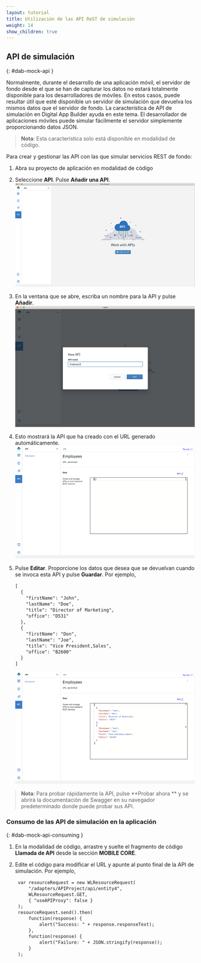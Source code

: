 ```yaml
---
layout: tutorial
title: Utilización de las API ReST de simulación 
weight: 14
show_children: true
---
```

<!-- NLS_CHARSET=UTF-8 -->

## API de simulación 
{: #dab-mock-api }

Normalmente, durante el desarrollo de una aplicación móvil, el servidor de fondo desde el que se han de capturar los datos no estará totalmente disponible para los desarrolladores de móviles. En estos casos, puede resultar útil que esté disponible un servidor de simulación que devuelva los mismos datos que el servidor de fondo. La característica de API de simulación en Digital App Builder ayuda en este tema. El desarrollador de aplicaciones móviles puede simular fácilmente el servidor simplemente proporcionando datos JSON. 

>**Nota**: Esta característica solo está disponible en modalidad de código. 

Para crear y gestionar las API con las que simular servicios REST de fondo: 

1. Abra su proyecto de aplicación en modalidad de código  
2. Seleccione **API**. Pulse **Añadir una API**.
    ![API de simulación](dab-mock-api.png)

3. En la ventana que se abre, escriba un nombre para la API y pulse **Añadir**.
    ![Añadir API de simulación](dab-new-mock-api.png)

4. Esto mostrará la API que ha creado con el URL generado automáticamente.
    ![Jason de API de simulación](dab-new-mock-api-jason.png)

5. Pulse **Editar**. Proporcione los datos que desea que se devuelvan cuando se invoca esta API y pulse **Guardar**. Por ejemplo, 

    ```
    [
      {
        "firstName": "John",
        "lastName": "Doe",
        "title": "Director of Marketing",
        "office": "D531"
      },
      {
        "firstName": "Don",
        "lastName": "Joe",
        "title": "Vice President,Sales",
        "office": "B2600"
      }
    ]
    ```

    ![Ejemplo de jason de API de simulación](dab-exp-moc-api.png)

>**Nota**: Para probar rápidamente la API, pulse **Probar ahora ** y se abrirá la documentación de Swagger en su navegador predeterminado donde puede probar sus API. 

### Consumo de las API de simulación en la aplicación 
{: #dab-mock-api-consuming }

1. En la modalidad de código, arrastre y suelte el fragmento de código **Llamada de API** desde la sección **MOBILE CORE**. 
2. Edite el código para modificar el URL y apunte al punto final de la API de simulación. Por ejemplo, 

    ```
     var resourceRequest = new WLResourceRequest(
         "/adapters/APIProject/api/entity4",
         WLResourceRequest.GET,
         { "useAPIProxy": false }
     );
     resourceRequest.send().then(
         function(response) {
             alert("Success: " + response.responseText);
         },
         function(response) {
             alert("Failure: " + JSON.stringify(response));
         }
     );
    ```
 
